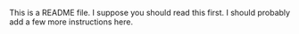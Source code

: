 This is a README file. I suppose you should read this first. 
I should probably add a few more instructions here. 
